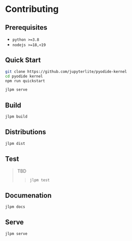 # Contributing

## Prerequisites

- `python >=3.8`
- `nodejs >=18,<19`

## Quick Start

```bash
git clone https://github.com/jupyterlite/pyodide-kernel
cd pyodide kernel
npm run quickstart
```

```bash
jlpm serve
```


## Build

```bash
jlpm build
```

## Distributions

```bash
jlpm dist
```

## Test

> TBD
>
> > ```bash
> > jlpm test
> > ```

## Documenation

```bash
jlpm docs
```

## Serve

```bash
jlpm serve
```
